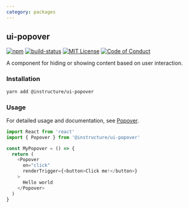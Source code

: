 ```yaml
---
category: packages
---
```


## ui-popover

[![npm][npm]][npm-url]
[![build-status][build-status]][build-status-url]
[![MIT License][license-badge]][LICENSE]
[![Code of Conduct][coc-badge]][coc]

A component for hiding or showing content based on user interaction.

### Installation

```sh
yarn add @instructure/ui-popover
```

### Usage
For detailed usage and documentation, see [Popover](#Popover).

```js
import React from 'react'
import { Popover } from '@instructure/ui-popover'

const MyPopover = () => {
  return (
    <Popover
      on="click"
      renderTrigger={<button>Click me!</button>}
    >
      Hello world
    </Popover>
  )
}
```

[npm]: https://img.shields.io/npm/v/@instructure/ui-popover.svg
[npm-url]: https://npmjs.com/package/@instructure/ui-popover

[build-status]: https://travis-ci.org/instructure/instructure-ui.svg?branch=master
[build-status-url]: https://travis-ci.org/instructure/instructure-ui "Travis CI"

[license-badge]: https://img.shields.io/npm/l/instructure-ui.svg?style=flat-square
[license]: https://github.com/instructure/instructure-ui/blob/master/LICENSE

[coc-badge]: https://img.shields.io/badge/code%20of-conduct-ff69b4.svg?style=flat-square
[coc]: https://github.com/instructure/instructure-ui/blob/master/CODE_OF_CONDUCT.md

